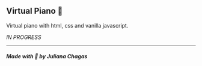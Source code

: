 ## Virtual Piano 🎹

Virtual piano with html, css and vanilla javascript.

*IN PROGRESS*

***
##### Made with 💜 by Juliana Chagas 